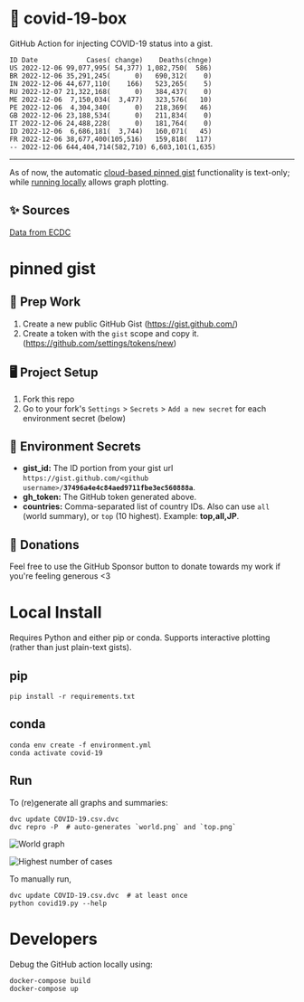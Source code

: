 # 🏥 covid-19-box

GitHub Action for injecting COVID-19 status into a gist.

```
ID Date            Cases( change)    Deaths(chnge)
US 2022-12-06 99,077,995( 54,377) 1,082,750(  586)
BR 2022-12-06 35,291,245(      0)   690,312(    0)
IN 2022-12-06 44,677,110(    166)   523,265(    5)
RU 2022-12-07 21,322,168(      0)   384,437(    0)
ME 2022-12-06  7,150,034(  3,477)   323,576(   10)
PE 2022-12-06  4,304,340(      0)   218,369(   46)
GB 2022-12-06 23,188,534(      0)   211,834(    0)
IT 2022-12-06 24,488,228(      0)   181,764(    0)
ID 2022-12-06  6,686,181(  3,744)   160,071(   45)
FR 2022-12-06 38,677,400(105,516)   159,818(  117)
-- 2022-12-06 644,404,714(582,710) 6,603,101(1,635)
```

---

As of now, the automatic [cloud-based pinned gist](#pinned-gist) functionality is text-only;
while [running locally](#local-install) allows graph plotting.

## ✨ Sources

[Data from ECDC](https://www.ecdc.europa.eu/en/publications-data/download-todays-data-geographic-distribution-covid-19-cases-worldwide)

# pinned gist

## 🎒 Prep Work
1. Create a new public GitHub Gist (https://gist.github.com/)
1. Create a token with the `gist` scope and copy it. (https://github.com/settings/tokens/new)

## 🖥 Project Setup
1. Fork this repo
1. Go to your fork's `Settings` > `Secrets` > `Add a new secret` for each environment secret (below)

## 🤫 Environment Secrets
- **gist_id:** The ID portion from your gist url `https://gist.github.com/<github username>/`**`37496a4e4c84aed9711fbe3ec560888a`**.
- **gh_token:** The GitHub token generated above.
- **countries:** Comma-separated list of country IDs. Also can use `all` (world summary), or `top` (10 highest). Example: **top,all,JP**.

## 💸 Donations

Feel free to use the GitHub Sponsor button to donate towards my work if you're feeling generous <3

# Local Install

Requires Python and either pip or conda. Supports interactive plotting (rather than just plain-text gists).

## pip

```
pip install -r requirements.txt
```

## conda

```
conda env create -f environment.yml
conda activate covid-19
```

## Run

To (re)generate all graphs and summaries:

```
dvc update COVID-19.csv.dvc
dvc repro -P  # auto-generates `world.png` and `top.png`
```

![World graph](world.png)

![Highest number of cases](top.png)

To manually run,

```
dvc update COVID-19.csv.dvc  # at least once
python covid19.py --help
```

# Developers

Debug the GitHub action locally using:

```
docker-compose build
docker-compose up
```
